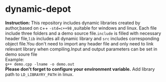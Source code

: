 # dynamic-depot
**Instruction:** This repository includes dynamic libraries created by author,based on c++ `-std=c++98` ,suitable for windows and linux.
Each file include three folders and a demo source file.`include` is filled with necessary header file,`lib` includes all dynamic library
 and `src` includes corresponding object file.You don't need to import any header file and only 
need to link relevant library when compiling.Input and output parameters can be set in demo soure file  
Example:  
`g++ demo.cpp -lname -o demo.out`  
**Please don't forget to configure your environment variable.** Add library path to `LD_LIBRAYRY_PATH` in linux.
